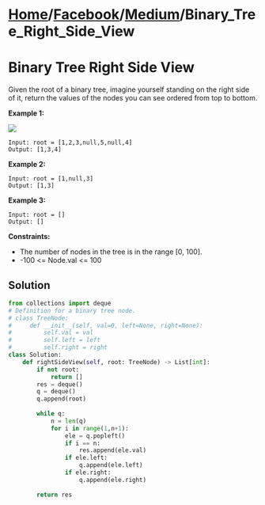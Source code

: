 # [Home](./../..)/[Facebook](./..)/[Medium](./)/Binary_Tree_Right_Side_View
<h1>Binary Tree Right Side View</h1>

<p>
Given the root of a binary tree, imagine yourself standing on the right side of it, return the values of the nodes you can see ordered from top to bottom.

</p>

<b>Example 1:</b>

<img src="https://assets.leetcode.com/uploads/2021/02/14/tree.jpg">

    Input: root = [1,2,3,null,5,null,4]
    Output: [1,3,4]
    
<b>Example 2:</b>

    Input: root = [1,null,3]
    Output: [1,3]
    
<b>Example 3:</b>

    Input: root = []
    Output: []

<b>Constraints:</b>

- The number of nodes in the tree is in the range [0, 100].
- -100 <= Node.val <= 100

<h2>Solution</h2>

```python
from collections import deque
# Definition for a binary tree node.
# class TreeNode:
#     def __init__(self, val=0, left=None, right=None):
#         self.val = val
#         self.left = left
#         self.right = right
class Solution:
    def rightSideView(self, root: TreeNode) -> List[int]:
        if not root:
            return []
        res = deque()
        q = deque()
        q.append(root)
        
        while q:
            n = len(q)
            for i in range(1,n+1):
                ele = q.popleft()
                if i == n:
                    res.append(ele.val)
                if ele.left:
                    q.append(ele.left)
                if ele.right:
                    q.append(ele.right)
        
        return res
```
